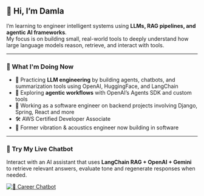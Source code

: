 ## 👋 Hi, I’m Damla

I’m learning to engineer intelligent systems using **LLMs, RAG pipelines, and agentic AI frameworks**.  
My focus is on building small, real-world tools to deeply understand how large language models reason, retrieve, and interact with tools.

---

### 🧭 What I'm Doing Now

- 🧠 Practicing **LLM engineering** by building agents, chatbots, and summarization tools using OpenAI, HuggingFace, and LangChain  
- 🔬 Exploring **agentic workflows** with OpenAI’s Agents SDK and custom tools  
- 🔧 Working as a software engineer on backend projects involving Django, Spring, React and more  
- 🛠️ AWS Certified Developer Associate  
- 📐 Former vibration & acoustics engineer now building in software  

---

### 💬 Try My Live Chatbot

Interact with an AI assistant that uses **LangChain RAG + OpenAI + Gemini** to retrieve relevant answers, evaluate tone and regenerate responses when needed.

[![🧠 Career Chatbot](https://img.shields.io/badge/Career%20Chats%20App-blue?logo=huggingface&logoColor=yellow)](https://huggingface.co/spaces/tortoise-trainer/career-chats)

<!--
**hamurda/hamurda** is a ✨ _special_ ✨ repository because its `README.md` (this file) appears on your GitHub profile.

Here are some ideas to get you started:

- 🔭 I’m currently working on ...
- 🌱 I’m currently learning ...
- 👯 I’m looking to collaborate on ...
- 🤔 I’m looking for help with ...
- 💬 Ask me about ...
- 📫 How to reach me: ...
- 😄 Pronouns: ...
- ⚡ Fun fact: ...
-->
